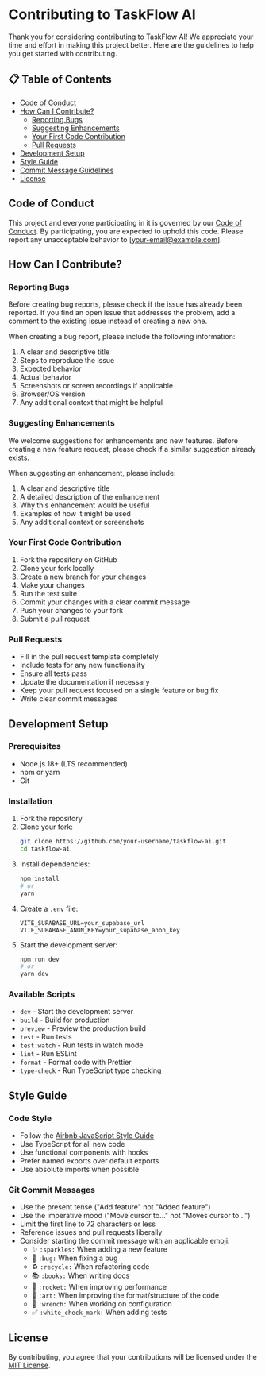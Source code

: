 # Contributing to TaskFlow AI

Thank you for considering contributing to TaskFlow AI! We appreciate your time and effort in making this project better. Here are the guidelines to help you get started with contributing.

## 📋 Table of Contents

- [Code of Conduct](#code-of-conduct)
- [How Can I Contribute?](#how-can-i-contribute)
  - [Reporting Bugs](#reporting-bugs)
  - [Suggesting Enhancements](#suggesting-enhancements)
  - [Your First Code Contribution](#your-first-code-contribution)
  - [Pull Requests](#pull-requests)
- [Development Setup](#development-setup)
- [Style Guide](#style-guide)
- [Commit Message Guidelines](#commit-message-guidelines)
- [License](#license)

## Code of Conduct

This project and everyone participating in it is governed by our [Code of Conduct](CODE_OF_CONDUCT.md). By participating, you are expected to uphold this code. Please report any unacceptable behavior to [your-email@example.com].

## How Can I Contribute?

### Reporting Bugs

Before creating bug reports, please check if the issue has already been reported. If you find an open issue that addresses the problem, add a comment to the existing issue instead of creating a new one.

When creating a bug report, please include the following information:

1. A clear and descriptive title
2. Steps to reproduce the issue
3. Expected behavior
4. Actual behavior
5. Screenshots or screen recordings if applicable
6. Browser/OS version
7. Any additional context that might be helpful

### Suggesting Enhancements

We welcome suggestions for enhancements and new features. Before creating a new feature request, please check if a similar suggestion already exists.

When suggesting an enhancement, please include:

1. A clear and descriptive title
2. A detailed description of the enhancement
3. Why this enhancement would be useful
4. Examples of how it might be used
5. Any additional context or screenshots

### Your First Code Contribution

1. Fork the repository on GitHub
2. Clone your fork locally
3. Create a new branch for your changes
4. Make your changes
5. Run the test suite
6. Commit your changes with a clear commit message
7. Push your changes to your fork
8. Submit a pull request

### Pull Requests

- Fill in the pull request template completely
- Include tests for any new functionality
- Ensure all tests pass
- Update the documentation if necessary
- Keep your pull request focused on a single feature or bug fix
- Write clear commit messages

## Development Setup

### Prerequisites

- Node.js 18+ (LTS recommended)
- npm or yarn
- Git

### Installation

1. Fork the repository
2. Clone your fork:
   ```bash
   git clone https://github.com/your-username/taskflow-ai.git
   cd taskflow-ai
   ```
3. Install dependencies:
   ```bash
   npm install
   # or
   yarn
   ```
4. Create a `.env` file:
   ```env
   VITE_SUPABASE_URL=your_supabase_url
   VITE_SUPABASE_ANON_KEY=your_supabase_anon_key
   ```
5. Start the development server:
   ```bash
   npm run dev
   # or
   yarn dev
   ```

### Available Scripts

- `dev` - Start the development server
- `build` - Build for production
- `preview` - Preview the production build
- `test` - Run tests
- `test:watch` - Run tests in watch mode
- `lint` - Run ESLint
- `format` - Format code with Prettier
- `type-check` - Run TypeScript type checking

## Style Guide

### Code Style

- Follow the [Airbnb JavaScript Style Guide](https://github.com/airbnb/javascript)
- Use TypeScript for all new code
- Use functional components with hooks
- Prefer named exports over default exports
- Use absolute imports when possible

### Git Commit Messages

- Use the present tense ("Add feature" not "Added feature")
- Use the imperative mood ("Move cursor to..." not "Moves cursor to...")
- Limit the first line to 72 characters or less
- Reference issues and pull requests liberally
- Consider starting the commit message with an applicable emoji:
  - ✨ `:sparkles:` When adding a new feature
  - 🐛 `:bug:` When fixing a bug
  - ♻️ `:recycle:` When refactoring code
  - 📚 `:books:` When writing docs
  - 🚀 `:rocket:` When improving performance
  - 🎨 `:art:` When improving the format/structure of the code
  - 🔧 `:wrench:` When working on configuration
  - ✅ `:white_check_mark:` When adding tests

## License

By contributing, you agree that your contributions will be licensed under the [MIT License](LICENSE).
